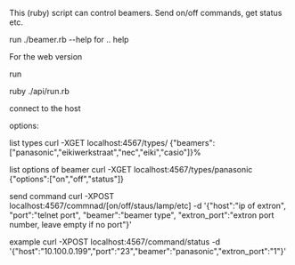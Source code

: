 This (ruby) script can control beamers. Send on/off commands, get status etc.

run ./beamer.rb --help for .. help


For the web version

run

ruby ./api/run.rb

connect to the host

options:

list types
curl -XGET localhost:4567/types/
{"beamers":["panasonic","eikiwerkstraat","nec","eiki","casio"]}%

list options of beamer
curl -XGET localhost:4567/types/panasonic
{"options":["on","off","status"]}

send command
curl -XPOST localhost:4567/commnad/[on/off/staus/lamp/etc] -d
'{"host":"ip of extron",
"port":"telnet port",
"beamer":"beamer type",
"extron_port":"extron port number, leave empty if no port"}'

example
curl -XPOST localhost:4567/command/status -d '{"host":"10.100.0.199","port":"23","beamer":"panasonic","extron_port":"1"}'
